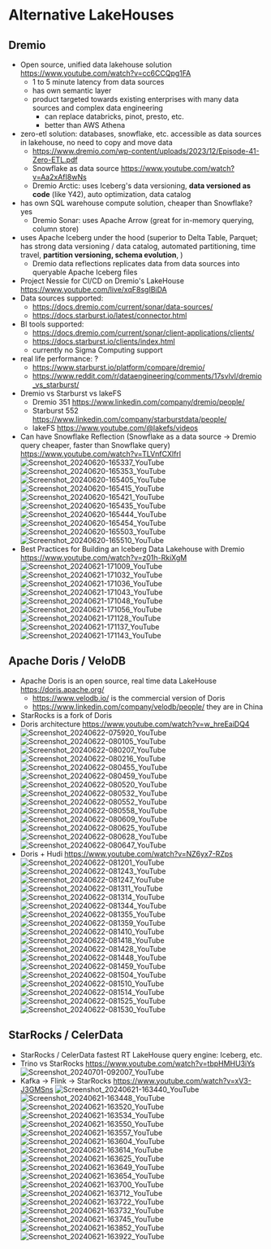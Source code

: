 # Alternative LakeHouses

## Dremio
- Open source, unified data lakehouse solution https://www.youtube.com/watch?v=cc6CCQpg1FA
	- 1 to 5 minute latency from data sources
	- has own semantic layer
	- product targeted towards existing enterprises with many data sources and complex data engineering
 		- can replace databricks, pinot, presto, etc.
   		- better than AWS Athena
- zero-etl solution: databases, snowflake, etc. accessible as data sources in lakehouse, no need to copy and move data
	- https://www.dremio.com/wp-content/uploads/2023/12/Episode-41-Zero-ETL.pdf
	- Snowflake as data source https://www.youtube.com/watch?v=Aa2xAfI8wNs
 	- Dremio Arctic: uses Iceberg's data versioning, ****data versioned as code**** (like Y42), auto optimization, data catalog
- has own SQL warehouse compute solution, cheaper than Snowflake? yes
	- Dremio Sonar: uses Apache Arrow (great for in-memory querying, column store)
- uses Apache Iceberg under the hood (superior to Delta Table, Parquet; has strong data versioning / data catalog, automated partitioning, time travel, ****partition versioning, schema evolution****, )
 	- Dremio data reflections replicates data from data sources into queryable Apache Iceberg files
- Project Nessie for CI/CD on Dremio's LakeHouse https://www.youtube.com/live/xqF8sgIBiDA
- Data sources supported:
	- https://docs.dremio.com/current/sonar/data-sources/
	- https://docs.starburst.io/latest/connector.html
- BI tools supported:
	- https://docs.dremio.com/current/sonar/client-applications/clients/
 	- https://docs.starburst.io/clients/index.html
 	- currently no Sigma Computing support
- real life performance: ?
	- https://www.starburst.io/platform/compare/dremio/
 	- https://www.reddit.com/r/dataengineering/comments/17svlvl/dremio_vs_starburst/
- Dremio vs Starburst vs lakeFS
	- Dremio 351 https://www.linkedin.com/company/dremio/people/
 	- Starburst 552 https://www.linkedin.com/company/starburstdata/people/
  	- lakeFS https://www.youtube.com/@lakefs/videos
- Can have Snowflake Reflection (Snowflake as a data source -> Dremio query cheaper, faster than Snowflake query) https://www.youtube.com/watch?v=TLVnfCXlfrI
![Screenshot_20240620-165337_YouTube](https://github.com/huang-pan/modern-data-stack-2023/assets/10567714/54726359-9890-4540-bc76-ffa6184f89b0)
![Screenshot_20240620-165353_YouTube](https://github.com/huang-pan/modern-data-stack-2023/assets/10567714/437a2f0b-667f-40f9-993c-54694b646d60)
![Screenshot_20240620-165405_YouTube](https://github.com/huang-pan/modern-data-stack-2023/assets/10567714/a2b9450a-0c2e-4cd2-9eaa-b98e605f6662)
![Screenshot_20240620-165415_YouTube](https://github.com/huang-pan/modern-data-stack-2023/assets/10567714/f447286a-d6e9-45bb-81cc-d78aee952bbf)
![Screenshot_20240620-165421_YouTube](https://github.com/huang-pan/modern-data-stack-2023/assets/10567714/98a85129-0a10-430d-bacb-3522da3dd689)
![Screenshot_20240620-165435_YouTube](https://github.com/huang-pan/modern-data-stack-2023/assets/10567714/1caf41ed-d951-4457-bf3d-e26f8aee246b)
![Screenshot_20240620-165444_YouTube](https://github.com/huang-pan/modern-data-stack-2023/assets/10567714/a2451dde-77c8-4f09-9733-01ad7825fcee)
![Screenshot_20240620-165454_YouTube](https://github.com/huang-pan/modern-data-stack-2023/assets/10567714/401d74e3-6ed0-4f46-85ce-f0efb98a13fe)
![Screenshot_20240620-165503_YouTube](https://github.com/huang-pan/modern-data-stack-2023/assets/10567714/5f8ff7d2-f2e6-4bbe-9f65-d13e3df1a733)
![Screenshot_20240620-165510_YouTube](https://github.com/huang-pan/modern-data-stack-2023/assets/10567714/0a6aa249-c493-4773-aebc-4a2e78f71c0b)
- Best Practices for Building an Iceberg Data Lakehouse with Dremio https://www.youtube.com/watch?v=z01h-RkiXgM
![Screenshot_20240621-171009_YouTube](https://github.com/huang-pan/modern-data-stack-2023/assets/10567714/69d1d4be-48c0-4bee-ac50-1cd7fe99cc44)
![Screenshot_20240621-171032_YouTube](https://github.com/huang-pan/modern-data-stack-2023/assets/10567714/0c151dcf-a7a6-44d1-baa4-b1fc52fc6e77)
![Screenshot_20240621-171036_YouTube](https://github.com/huang-pan/modern-data-stack-2023/assets/10567714/fb264007-1e7c-44e8-b6e6-118c601134ad)
![Screenshot_20240621-171043_YouTube](https://github.com/huang-pan/modern-data-stack-2023/assets/10567714/0446788f-ab03-4da4-9337-05394381fb62)
![Screenshot_20240621-171048_YouTube](https://github.com/huang-pan/modern-data-stack-2023/assets/10567714/4eff6e1f-ab09-4b86-9b4a-dcc3881c5b06)
![Screenshot_20240621-171056_YouTube](https://github.com/huang-pan/modern-data-stack-2023/assets/10567714/fdb842f1-2faf-4316-9b37-1844b9591cf6)
![Screenshot_20240621-171128_YouTube](https://github.com/huang-pan/modern-data-stack-2023/assets/10567714/e19f04ba-867e-4966-a6ef-ee920e76c878)
![Screenshot_20240621-171137_YouTube](https://github.com/huang-pan/modern-data-stack-2023/assets/10567714/3d561f6d-360a-4b60-93d6-19c6565b9377)
![Screenshot_20240621-171143_YouTube](https://github.com/huang-pan/modern-data-stack-2023/assets/10567714/d78199e3-1b26-497e-85f4-0cfd5dcec3ba)

## Apache Doris / VeloDB
- Apache Doris is an open source, real time data LakeHouse https://doris.apache.org/
	- https://www.velodb.io/ is the commercial version of Doris
 	- https://www.linkedin.com/company/velodb/people/ they are in China
- StarRocks is a fork of Doris
- Doris architecture https://www.youtube.com/watch?v=w_hreEaiDQ4
![Screenshot_20240622-075920_YouTube](https://github.com/huang-pan/modern-data-stack-2023/assets/10567714/7b537b81-a070-4432-9231-c8832b845cd8)
![Screenshot_20240622-080105_YouTube](https://github.com/huang-pan/modern-data-stack-2023/assets/10567714/4a36143e-4a96-4f10-8e9a-90ac676e05f2)
![Screenshot_20240622-080207_YouTube](https://github.com/huang-pan/modern-data-stack-2023/assets/10567714/da86add7-9560-48be-8a63-88149fb1c318)
![Screenshot_20240622-080216_YouTube](https://github.com/huang-pan/modern-data-stack-2023/assets/10567714/5a0d1cc3-596d-4b34-acfa-bb596211f114)
![Screenshot_20240622-080455_YouTube](https://github.com/huang-pan/modern-data-stack-2023/assets/10567714/a1f58285-9c33-4638-ac1b-e7cbd717ab91)
![Screenshot_20240622-080459_YouTube](https://github.com/huang-pan/modern-data-stack-2023/assets/10567714/ff53bbe2-246a-4828-bf17-eec3dd190a79)
![Screenshot_20240622-080520_YouTube](https://github.com/huang-pan/modern-data-stack-2023/assets/10567714/2d913546-3dab-41d0-9df9-960817bbc4ad)
![Screenshot_20240622-080532_YouTube](https://github.com/huang-pan/modern-data-stack-2023/assets/10567714/c4dfa586-5f87-4e0f-b1bd-2c5e99e9a778)
![Screenshot_20240622-080552_YouTube](https://github.com/huang-pan/modern-data-stack-2023/assets/10567714/474d05a8-4481-4cf7-b64b-a1467ffb0ca8)
![Screenshot_20240622-080558_YouTube](https://github.com/huang-pan/modern-data-stack-2023/assets/10567714/72dc13d8-a6b9-4aad-940e-db66dabbc283)
![Screenshot_20240622-080609_YouTube](https://github.com/huang-pan/modern-data-stack-2023/assets/10567714/e9dcfc52-1b65-4430-a2a2-ef6c8a40de83)
![Screenshot_20240622-080625_YouTube](https://github.com/huang-pan/modern-data-stack-2023/assets/10567714/7a5f893d-9ab5-49a5-ba92-f2a72ae96868)
![Screenshot_20240622-080628_YouTube](https://github.com/huang-pan/modern-data-stack-2023/assets/10567714/cba9f12f-1b4c-426b-888d-356b26062196)
![Screenshot_20240622-080647_YouTube](https://github.com/huang-pan/modern-data-stack-2023/assets/10567714/d1b27ac3-6edc-4302-b40f-0f8458ef3c23)
- Doris + Hudi https://www.youtube.com/watch?v=NZ6yx7-RZps
![Screenshot_20240622-081201_YouTube](https://github.com/huang-pan/modern-data-stack-2023/assets/10567714/fb62a79e-f3db-44b3-923e-7f85462c903d)
![Screenshot_20240622-081243_YouTube](https://github.com/huang-pan/modern-data-stack-2023/assets/10567714/b0f77539-e2de-40ce-97e2-1ef3d2071e2b)
![Screenshot_20240622-081247_YouTube](https://github.com/huang-pan/modern-data-stack-2023/assets/10567714/d9965130-67fe-4612-ad60-ff4e95d1ac44)
![Screenshot_20240622-081311_YouTube](https://github.com/huang-pan/modern-data-stack-2023/assets/10567714/34f3d8b0-1abf-4a65-a25a-d10e11b4aa47)
![Screenshot_20240622-081314_YouTube](https://github.com/huang-pan/modern-data-stack-2023/assets/10567714/a51a0d0b-e038-4dae-9a0f-a8ba07092766)
![Screenshot_20240622-081344_YouTube](https://github.com/huang-pan/modern-data-stack-2023/assets/10567714/42de37aa-5410-4bbd-86cf-22b74707f05b)
![Screenshot_20240622-081355_YouTube](https://github.com/huang-pan/modern-data-stack-2023/assets/10567714/c9cd0639-3450-4d08-812e-fd0448cbf7ea)
![Screenshot_20240622-081359_YouTube](https://github.com/huang-pan/modern-data-stack-2023/assets/10567714/38380b6a-c2a8-44fc-9b68-12e86459b49d)
![Screenshot_20240622-081410_YouTube](https://github.com/huang-pan/modern-data-stack-2023/assets/10567714/20aaa1b0-eccd-404c-94af-32490a51233a)
![Screenshot_20240622-081418_YouTube](https://github.com/huang-pan/modern-data-stack-2023/assets/10567714/59897555-a74c-44da-bef7-719ddc56789a)
![Screenshot_20240622-081428_YouTube](https://github.com/huang-pan/modern-data-stack-2023/assets/10567714/8de37882-0997-42c2-9c35-d33600a82477)
![Screenshot_20240622-081448_YouTube](https://github.com/huang-pan/modern-data-stack-2023/assets/10567714/62fe5256-2625-4523-a5c0-eb246562c0c9)
![Screenshot_20240622-081459_YouTube](https://github.com/huang-pan/modern-data-stack-2023/assets/10567714/2983467c-fd64-4ea4-b7cf-a6fcaad78ddc)
![Screenshot_20240622-081504_YouTube](https://github.com/huang-pan/modern-data-stack-2023/assets/10567714/77080103-64dc-47ef-af52-a7f2036c3214)
![Screenshot_20240622-081510_YouTube](https://github.com/huang-pan/modern-data-stack-2023/assets/10567714/38261984-3a97-4689-a902-3d733fcda34f)
![Screenshot_20240622-081514_YouTube](https://github.com/huang-pan/modern-data-stack-2023/assets/10567714/54328cfa-eabf-4611-9b51-5f77f853fc1d)
![Screenshot_20240622-081525_YouTube](https://github.com/huang-pan/modern-data-stack-2023/assets/10567714/06e58d44-4e4c-4912-860b-b55731a342f7)
![Screenshot_20240622-081530_YouTube](https://github.com/huang-pan/modern-data-stack-2023/assets/10567714/a50426bb-a0a7-4608-b9f9-96edcd7ec65c)

## StarRocks / CelerData
- StarRocks / CelerData fastest RT LakeHouse query engine: Iceberg, etc.
- Trino vs StarRocks https://www.youtube.com/watch?v=tbpHMHU3iYs
![Screenshot_20240701-092007_YouTube](https://github.com/huang-pan/modern-data-stack-2023/assets/10567714/000d8e71-1038-4069-8126-a2c4b2771ac8)
- Kafka -> Flink -> StarRocks https://www.youtube.com/watch?v=xV3-J3GMSns
![Screenshot_20240621-163440_YouTube](https://github.com/huang-pan/modern-data-stack-2023/assets/10567714/d59faa8b-3ff2-4a1d-a992-1e821ab75ddd)
![Screenshot_20240621-163448_YouTube](https://github.com/huang-pan/modern-data-stack-2023/assets/10567714/f6fb2e68-cb28-4fbc-951f-9f17870cbba7)
![Screenshot_20240621-163520_YouTube](https://github.com/huang-pan/modern-data-stack-2023/assets/10567714/e63a4286-5ec8-4c2c-8b93-39585cf023e8)
![Screenshot_20240621-163534_YouTube](https://github.com/huang-pan/modern-data-stack-2023/assets/10567714/3f439318-c9f7-4d10-bbe6-57a5f1485d43)
![Screenshot_20240621-163550_YouTube](https://github.com/huang-pan/modern-data-stack-2023/assets/10567714/b0f97386-7e8e-4993-9144-9a166e52991a)
![Screenshot_20240621-163557_YouTube](https://github.com/huang-pan/modern-data-stack-2023/assets/10567714/58912120-bf83-4b33-b7e0-011f138c998f)
![Screenshot_20240621-163604_YouTube](https://github.com/huang-pan/modern-data-stack-2023/assets/10567714/df69d7e7-6361-4ef3-9b17-c1c580e029ba)
![Screenshot_20240621-163614_YouTube](https://github.com/huang-pan/modern-data-stack-2023/assets/10567714/dda0f48b-9f6e-4f7b-a1b5-6d992aa10b5a)
![Screenshot_20240621-163625_YouTube](https://github.com/huang-pan/modern-data-stack-2023/assets/10567714/e0ca0ef4-de49-4c04-b327-f2e4c004884e)
![Screenshot_20240621-163649_YouTube](https://github.com/huang-pan/modern-data-stack-2023/assets/10567714/41a3ca05-e3f7-4d9e-834b-3208d40735b6)
![Screenshot_20240621-163654_YouTube](https://github.com/huang-pan/modern-data-stack-2023/assets/10567714/30ab974b-df1d-481c-b442-e13480bc11e8)
![Screenshot_20240621-163700_YouTube](https://github.com/huang-pan/modern-data-stack-2023/assets/10567714/770991e2-0656-4c42-ba08-5722f7f646f7)
![Screenshot_20240621-163712_YouTube](https://github.com/huang-pan/modern-data-stack-2023/assets/10567714/685600f6-b070-4ef8-8642-0e8e8b90dbc4)
![Screenshot_20240621-163722_YouTube](https://github.com/huang-pan/modern-data-stack-2023/assets/10567714/22a8fe29-08b7-4c65-b5c2-61e27edf1a14)
![Screenshot_20240621-163732_YouTube](https://github.com/huang-pan/modern-data-stack-2023/assets/10567714/1bd535a5-1d20-4bb5-8ecc-dc5171f4beb0)
![Screenshot_20240621-163745_YouTube](https://github.com/huang-pan/modern-data-stack-2023/assets/10567714/abc1ceab-4a63-4a99-9f6e-866a77aa1b8e)
![Screenshot_20240621-163852_YouTube](https://github.com/huang-pan/modern-data-stack-2023/assets/10567714/17d11666-18b7-4403-bcd3-627daff35d53)
![Screenshot_20240621-163922_YouTube](https://github.com/huang-pan/modern-data-stack-2023/assets/10567714/8526b04c-85ca-4197-91c6-0379c13df6bd)
